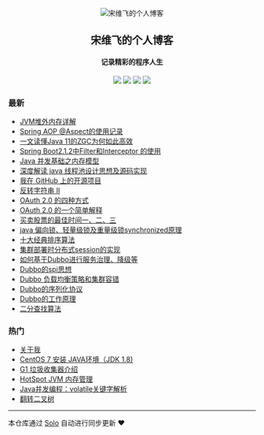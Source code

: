 <p align="center"><img alt="宋维飞的个人博客" src="https://static.b3log.org/images/brand/solo-32.png"></p><h2 align="center">
宋维飞的个人博客
</h2>

<h4 align="center">记录精彩的程序人生</h4>
<p align="center"><a title="宋维飞的个人博客" target="_blank" href="https://github.com/librarysong/solo-blog"><img src="https://img.shields.io/github/last-commit/librarysong/solo-blog.svg?style=flat-square&color=FF9900"></a>
<a title="GitHub repo size in bytes" target="_blank" href="https://github.com/librarysong/solo-blog"><img src="https://img.shields.io/github/repo-size/librarysong/solo-blog.svg?style=flat-square"></a>
<a title="Solo Version" target="_blank" href="https://github.com/b3log/solo/releases"><img src="https://img.shields.io/badge/solo-3.6.0-f1e05a.svg?style=flat-square&color=blueviolet"></a>
<a title="Hits" target="_blank" href="https://github.com/b3log/hits"><img src="https://hits.b3log.org/librarysong/solo-blog.svg"></a></p>

### 最新

* [JVM堆外内存详解](https://www.swfcp.cn/articles/2019/05/31/1559289960961.html)
* [Spring AOP @Aspect的使用记录](https://www.swfcp.cn/articles/2019/05/28/1559032334679.html)
* [一文读懂Java 11的ZGC为何如此高效](https://www.swfcp.cn/articles/2019/05/27/1558957053040.html)
* [Spring Boot2.1.2中Filter和Interceptor 的使用](https://www.swfcp.cn/articles/2019/05/27/1558939562704.html)
* [Java 并发基础之内存模型](https://www.swfcp.cn/articles/2019/05/23/1558578662279.html)
* [深度解读 java 线程池设计思想及源码实现](https://www.swfcp.cn/articles/2019/05/20/1558340873328.html)
* [我在 GitHub 上的开源项目](https://www.swfcp.cn/my-github-repos)
* [反转字符串 II](https://www.swfcp.cn/articles/2019/05/17/1558057774160.html)
* [OAuth 2.0 的四种方式](https://www.swfcp.cn/articles/2019/05/15/1557903641493.html)
* [OAuth 2.0 的一个简单解释](https://www.swfcp.cn/articles/2019/05/15/1557903585468.html)
* [买卖股票的最佳时间一、二、三](https://www.swfcp.cn/articles/2019/05/15/1557890429588.html)
* [java 偏向锁、轻量级锁及重量级锁synchronized原理](https://www.swfcp.cn/articles/2019/05/14/1557814689459.html)
* [十大经典排序算法](https://www.swfcp.cn/articles/2019/05/13/1557744007350.html)
* [集群部署时分布式session的实现](https://www.swfcp.cn/articles/2019/05/13/1557733578326.html)
* [如何基于Dubbo进行服务治理、降级等](https://www.swfcp.cn/articles/2019/05/13/1557732863407.html)
* [Dubbo的spi思想](https://www.swfcp.cn/articles/2019/05/13/1557731851404.html)
* [Dubbo 负载均衡策略和集群容错](https://www.swfcp.cn/articles/2019/05/13/1557731444338.html)
* [Dubbo的序列化协议](https://www.swfcp.cn/articles/2019/05/13/1557730563739.html)
* [Dubbo的工作原理](https://www.swfcp.cn/articles/2019/05/13/1557730360575.html)
* [二分查找算法](https://www.swfcp.cn/articles/2019/05/13/1557717236016.html)

### 热门

* [关于我](https://www.swfcp.cn/about)
* [CentOS 7 安装 JAVA环境（JDK 1.8)](https://www.swfcp.cn/articles/2019/05/10/1557459966891.html)
* [G1 垃圾收集器介绍](https://www.swfcp.cn/articles/2019/05/10/1557478639155.html)
* [HotSpot JVM 内存管理](https://www.swfcp.cn/articles/2019/05/10/1557476664178.html)
* [Java并发编程：volatile关键字解析](https://www.swfcp.cn/articles/2019/05/10/1557468906175.html)
* [翻转二叉树](https://www.swfcp.cn/articles/2019/05/13/1557713695277.html)



---

本仓库通过 [Solo](https://github.com/b3log/solo) 自动进行同步更新 ❤️ 
